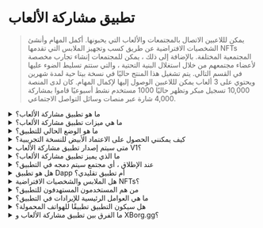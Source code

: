 # تطبيق مشاركة الألعاب

> يمكن لللاعبين الاتصال بالمجتمعات والألعاب التي يحبونها. أكمل المهام وأنشئ الشخصيات الافتراضية عن طريق كسب وتجهيز الملابس التي تقدمها NFTs المجتمعية المختلفة. بالإضافة إلى ذلك ، يمكن للمجتمعات إنشاء تجارب مخصصة لأعضاء مجتمعهم من خلال استغلال البنية التحتية ، والتي ستتم تسليط الضوء عليها في القسم التالي. يتم تشغيل هذا المنتج حاليًا في نسخة بيتا حية لمدة شهرين ويحتوي على 3 ألعاب يمكن لللاعبين الوصول إليها لإكمال المهام. كان لدى المنصة 10,000 تسجيل مبكر وتظهر حاليًا 1000 مستخدم نشط أسبوعيًا قاموا بمشاركة 4,000 شارة عبر منصات وسائل التواصل الاجتماعي.

<details>

<summary>ما هو تطبيق مشاركة الألعاب؟ </summary>

تطبيق مشاركة الألعاب هو تطبيق يتيح للألعاب والمجتمعات أن تكون أقرب إلى جمهورها وزيادة مشاركتهم.&#x20;

* **بالنسبة لللاعبين:** إنه تطبيق يتيح للاعبين البقاء على اتصال بألعابهم ومجتمعاتهم المفضلة. &#x20;
* **بالنسبة للألعاب:** ينشئ تحديات ممتعة يمكن لللاعبين إكمالها في اللعبة ومشاركتها مع أصدقائهم ، ويتم مكافأة اللاعبين على إنجازاتهم.
* **بالنسبة للمجتمعات:** يقدم تحديات تتعلق بمجموعتهم ، ويكسب اللاعبون عناصر ملابس خاصة لتخصيص شخصياتهم الافتراضية.&#x20;

إنه حلاً بسيطًا ومريحًا للحفاظ على تشويق اللاعبين ومشاركتهم.

</details>

<details>

<summary>ما هي ميزات تطبيق مشاركة الألعاب؟ </summary>

* إنشاء والانضمام إلى المجتمعات&#x20;
* إنشاء مهام فريدة استنادًا إلى منصات التواصل الاجتماعي والألعاب (تويتر ، ديسكورد ، تويتش ، تقديم يدوي ، وأي ألعاب مدعومة أخرى)&#x20;
* ربط نجاح المهمة بعنصر ملابس فريد
* إنشاء شخصية افتراضية فريدة مع عدة سمات وملابس
* إسقاط الملابس مقابل رسوم

</details>

<details>

<summary>ما هو الوضع الحالي للتطبيق؟ </summary>

جمعت النسخة التجريبية للتطبيق **10,000** مستخدم فريد مع أكثر من **30,000** مهمة تم إكمالها. يدعم التطبيق الألعاب عبر Web3 و Web2 ، ويتميز حاليًا بـ **Ev.io** و **Dota2** و **CSGO**. سيتم دمج المزيد من الألعاب.

</details>

<details>

<summary>كيف يمكنني الحصول على الاعتماد الأبيض للنسخة التجريبية؟</summary>

انتهت عملية الاعتماد الأبيض للنسخة التجريبية.

</details>

<details>

<summary>متى سيتم إصدار تطبيق مشاركة الألعاب V1؟ </summary>

حوالي الربع الثاني من عام 2023.

</details>

<details>

<summary>ما الذي يميز تطبيق مشاركة الألعاب؟ </summary>

* محرك المهام داخل اللعبة
* مخزون الشخصيات الافتراضية وإسقاط الملابس

</details>

<details>

<summary>عند الإطلاق ، أي مجتمع سيتم دمجه في التطبيق؟ </summary>

سيكون فريق BDS المجتمع الأول. حصل XBorg على شراكات أخرى مع فرق رياضية إلكترونية من الطبقة العليا وسيعلن عنها.&#x20;

</details>

<details>

<summary>هل هو تطبيق Dapp أم تطبيق تقليدي؟ </summary>

التطبيق هو هجين Web3 ، مما يعني أن تجربة المستخدم ستكون نفسها سواء كان المستخدم يستخدم مصادقة Web2 أو Web3. على الرغم من ذلك ، إذا اختار المستخدمون Web3 ، فسيحتفظون بملكية أصولهم (الملابس ، الشخصيات الافتراضية)

</details>

<details>

<summary>هل الملابس والشخصيات الافتراضية NFTs؟ </summary>

نعم ، الملابس هي NFTs قابلة للتحويل ، في حين أن الشخصية الافتراضية هي NFT غير قابلة للتحويل.&#x20;

</details>

<details>

<summary>من هم المستخدمون المستهدفون للتطبيق؟ </summary>

بالنسبة لل**مستخدمين** ، اللاعبين الذين لديهم اهتمام بالرياضات الإلكترونية أو اللاعبين الذين هم مشجعون لمجتمعات أو ألعاب محددة.&#x20;

بالنسبة لل**مجتمعات** ، فرق رياضية إلكترونية ومجتمعات المؤثرين.&#x20;

</details>

<details>

<summary>ما هي العوامل الرئيسية للإيرادات في التطبيق؟ </summary>

* اشتراكات المستخدمين
* إسقاط الملابس
* رسوم تبادل الملابس

</details>

<details>

<summary>هل سيكون التطبيق تطبيقًا للهواتف المحمولة؟ </summary>

في البداية ، لا. ولكن نعتزم إطلاقه على الهواتف المحمولة في التحديثات اللاحقة.&#x20;

</details>

<details>

<summary>ما الفرق بين تطبيق مشاركة الألعاب و XBorg.gg؟</summary>

تم استضافة تطبيق مشاركة الألعاب تحت النطاق **xborg.gg**

</details>